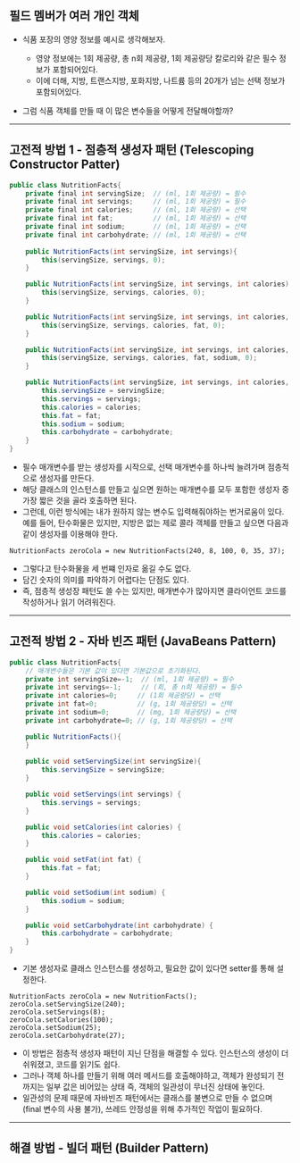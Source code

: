 ## 필드 멤버가 여러 개인 객체
- 식품 포장의 영양 정보를 예시로 생각해보자.


  - 영양 정보에는 1회 제공량, 총 n회 제공량, 1회 제공량당 칼로리와 같은 필수 정보가 포함되어있다.
  - 이에 더해, 지방, 트랜스지방, 포화지방, 나트륨 등의 20개가 넘는 선택 정보가 포함되어있다.
- 그럼 식품 객체를 만들 때 이 많은 변수들을 어떻게 전달해야할까?
---
## 고전적 방법 1 - 점층적 생성자 패턴 (Telescoping Constructor Patter)
```cs
public class NutritionFacts{
    private final int servingSize;  // (ml, 1회 제공량) = 필수
    private final int servings;     // (ml, 1회 제공량) = 필수
    private final int calories;     // (ml, 1회 제공량) = 선택
    private final int fat;          // (ml, 1회 제공량) = 선택
    private final int sodium;       // (ml, 1회 제공량) = 선택
    private final int carbohydrate; // (ml, 1회 제공량) = 선택
    
    public NutritionFacts(int servingSize, int servings){
        this(servingSize, servings, 0);
    }

    public NutritionFacts(int servingSize, int servings, int calories) {
        this(servingSize, servings, calories, 0);
    }

    public NutritionFacts(int servingSize, int servings, int calories, int fat) {
        this(servingSize, servings, calories, fat, 0);
    }

    public NutritionFacts(int servingSize, int servings, int calories, int fat, int sodium) {
        this(servingSize, servings, calories, fat, sodium, 0);
    }

    public NutritionFacts(int servingSize, int servings, int calories, int fat, int sodium, int carbohydrate) {
        this.servingSize = servingSize;
        this.servings = servings;
        this.calories = calories;
        this.fat = fat;
        this.sodium = sodium;
        this.carbohydrate = carbohydrate;
    }
}
```
- 필수 매개변수를 받는 생성자를 시작으로, 선택 매개변수를 하나씩 늘려가며 점층적으로 생성자를 만든다.
- 해당 클래스의 인스턴스를 만들고 싶으면 원하는 매개변수를 모두 포함한 생성자 중 가장 짧은 것을 골라 호출하면 된다.
- 그런데, 이런 방식에는 내가 원하지 않는 변수도 입력해줘야하는 번거로움이 있다. 예를 들어, 탄수화물은 있지만, 지방은 없는 제로 콜라 객체를 만들고 싶으면 다음과 같이 생성자를 이용해야 한다.

`NutritionFacts zeroCola = new NutritionFacts(240, 8, 100, 0, 35, 37);`
- 그렇다고 탄수화물을 세 번쨰 인자로 옮길 수도 없다.
- 담긴 숫자의 의미를 파악하기 어렵다는 단점도 있다.
- 즉, 점층적 생성장 패턴도 쓸 수는 있지만, 매개변수가 많아지면 클라이언트 코드를 작성하거나 읽기 어려워진다.

---
## 고전적 방법 2 - 자바 빈즈 패턴 (JavaBeans Pattern)
```cs
public class NutritionFacts{
    // 매개변수들은 기본 값이 있다면 기본값으로 초기화된다.
    private int servingSize=-1;  // (ml, 1회 제공량) = 필수
    private int servings=-1;     // (회, 총 n회 제공량) = 필수
    private int calories=0;     // (1회 제공량당) = 선택
    private int fat=0;          // (g, 1회 제공량당) = 선택
    private int sodium=0;       // (mg, 1회 제공량당) = 선택
    private int carbohydrate=0; // (g, 1회 제공량당) = 선택

    public NutritionFacts(){
    }
    
    public void setServingSize(int servingSize){
        this.servingSize = servingSize;
    }

    public void setServings(int servings) {
        this.servings = servings;
    }

    public void setCalories(int calories) {
        this.calories = calories;
    }

    public void setFat(int fat) {
        this.fat = fat;
    }

    public void setSodium(int sodium) {
        this.sodium = sodium;
    }

    public void setCarbohydrate(int carbohydrate) {
        this.carbohydrate = carbohydrate;
    }
}
```
- 기본 생성자로 클래스 인스턴스를 생성하고, 필요한 값이 있다면 setter를 통해 설정한다.
```
NutritionFacts zeroCola = new NutritionFacts();
zeroCola.setServingSize(240);
zeroCola.setServings(8);
zeroCola.setCalories(100);
zeroCola.setSodium(25);
zeroCola.setCarbohydrate(27);
```
- 이 방법은 점층적 생성자 패턴이 지닌 단점을 해결할 수 있다. 인스턴스의 생성이 더 쉬워졌고, 코드를 읽기도 쉽다.
- 그러나 객체 하나를 만들기 위해 여러 메서드를 호출해야하고, 객체가 완성되기 전까지는 일부 값은 비어있는 상태 즉, 객체의 일관성이 무너진 상태에 놓인다.
- 일관성의 문제 때문에 자바빈즈 패턴에서는 클래스를 불변으로 만들 수 없으며(final 변수의 사용 불가), 쓰레드 안정성을 위해 추가적인 작업이 필요하다.
---
## 해결 방법 - 빌더 패턴 (Builder Pattern)
